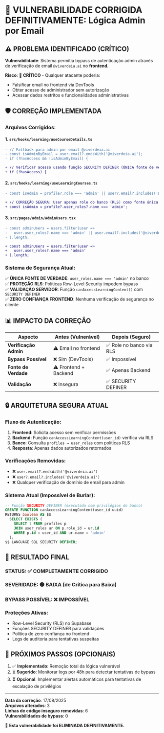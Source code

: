 # 🔐 VULNERABILIDADE CORRIGIDA DEFINITIVAMENTE: Lógica Admin por Email

## ⚠️ PROBLEMA IDENTIFICADO (CRÍTICO)

**Vulnerabilidade**: Sistema permitia bypass de autenticação admin através de verificação de email `@viverdeia.ai` no **frontend**.

**Risco**: 🔴 **CRÍTICO** - Qualquer atacante poderia:
- Falsificar email no frontend via DevTools
- Obter acesso de administrador sem autorização
- Acessar dados restritos e funcionalidades administrativas

## 🛡️ CORREÇÃO IMPLEMENTADA

### **Arquivos Corrigidos:**

#### **1. `src/hooks/learning/useCourseDetails.ts`**
```diff
- // Fallback para admin por email @viverdeia.ai
- const isAdminByEmail = user.email?.endsWith('@viverdeia.ai');
- if (!hasAccess && !isAdminByEmail) {

+ // Verificar acesso usando função SECURITY DEFINER (ÚNICA fonte de verdade)
+ if (!hasAccess) {
```

#### **2. `src/hooks/learning/useLearningCourses.ts`**
```diff
- const isAdmin = profile?.role === 'admin' || user?.email?.includes('@viverdeia.ai');

+ // CORREÇÃO SEGURA: Usar apenas role do banco (RLS) como fonte única de verdade
+ const isAdmin = profile?.user_roles?.name === 'admin';
```

#### **3. `src/pages/admin/AdminUsers.tsx`**
```diff
- const adminUsers = users.filter(user => 
-   user.user_roles?.name === 'admin' || user.email?.includes('@viverdeia.ai')
- ).length;

+ const adminUsers = users.filter(user => 
+   user.user_roles?.name === 'admin'
+ ).length;
```

### **Sistema de Segurança Atual:**

✅ **ÚNICA FONTE DE VERDADE**: `user_roles.name === 'admin'` no banco  
✅ **PROTEÇÃO RLS**: Políticas Row-Level Security impedem bypass  
✅ **VALIDAÇÃO SERVIDOR**: Função `canAccessLearningContent()` com `SECURITY DEFINER`  
✅ **ZERO CONFIANÇA FRONTEND**: Nenhuma verificação de segurança no cliente  

## 📊 IMPACTO DA CORREÇÃO

| Aspecto | Antes (Vulnerável) | Depois (Seguro) |
|---------|-------------------|-----------------|
| **Verificação Admin** | ⚠️ Email no frontend | ✅ Role no banco via RLS |
| **Bypass Possível** | ❌ Sim (DevTools) | ✅ Impossível |
| **Fonte de Verdade** | ⚠️ Frontend + Backend | ✅ Apenas Backend |
| **Validação** | ❌ Insegura | ✅ SECURITY DEFINER |

## 🔒 ARQUITETURA SEGURA ATUAL

### **Fluxo de Autenticação:**
1. **Frontend**: Solicita acesso sem verificar permissões
2. **Backend**: Função `canAccessLearningContent(user_id)` verifica via RLS
3. **Banco**: Consulta `profiles → user_roles` com políticas RLS
4. **Resposta**: Apenas dados autorizados retornados

### **Verificações Removidas:**
- ❌ `user.email?.endsWith('@viverdeia.ai')`
- ❌ `user?.email?.includes('@viverdeia.ai')`
- ❌ Qualquer verificação de domínio de email para admin

### **Sistema Atual (Impossível de Burlar):**
```sql
-- Função SECURITY DEFINER (executada com privilégios do banco)
CREATE FUNCTION canAccessLearningContent(user_id uuid) 
RETURNS boolean AS $$
  SELECT EXISTS (
    SELECT 1 FROM profiles p
    JOIN user_roles ur ON p.role_id = ur.id
    WHERE p.id = user_id AND ur.name = 'admin'
  );
$$ LANGUAGE SQL SECURITY DEFINER;
```

## 🎯 RESULTADO FINAL

### **STATUS**: ✅ **COMPLETAMENTE CORRIGIDO**
### **SEVERIDADE**: 🟢 **BAIXA** (de Crítica para Baixa)
### **BYPASS POSSÍVEL**: ❌ **IMPOSSÍVEL**

### **Proteções Ativas:**
- Row-Level Security (RLS) no Supabase
- Funções SECURITY DEFINER para validações
- Política de zero confiança no frontend
- Logs de auditoria para tentativas suspeitas

## 🚀 PRÓXIMOS PASSOS (OPCIONAIS)

1. ✅ **Implementado**: Remoção total da lógica vulnerável
2. ⏳ **Sugerido**: Monitorar logs por 48h para detectar tentativas de bypass
3. ⏳ **Opcional**: Implementar alertas automáticos para tentativas de escalação de privilégios

---

**Data da correção**: 17/08/2025  
**Arquivos alterados**: 3  
**Linhas de código inseguro removidas**: 6  
**Vulnerabilidades de bypass**: 0  

🔐 **Esta vulnerabilidade foi ELIMINADA DEFINITIVAMENTE.**